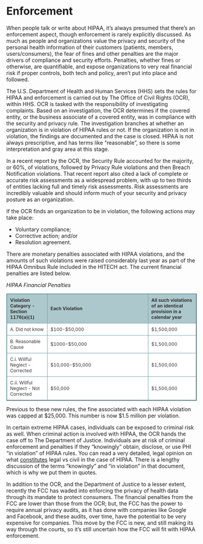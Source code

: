 # Enforcement

When people talk or write about HIPAA, it’s always presumed that there’s an enforcement aspect, though enforcement is rarely explicitly discussed. As much as people and organizations value the privacy and security of the personal health information of their customers (patients, members, users/consumers), the fear of fines and other penalties are the major drivers of compliance and security efforts. Penalties, whether fines or otherwise, are quantifiable, and expose organizations to very real financial risk if proper controls, both tech and policy, aren’t put into place and followed.

The U.S. Department of Health and Human Services (HHS) sets the rules for HIPAA and enforcement is carried out by The Office of Civil Rights (OCR), within HHS. OCR is tasked with the responsibility of investigating complaints. Based on an investigation, the OCR determines if the covered entity, or the business associate of a covered entity, was in compliance with the security and privacy rule. The investigation branches at whether an organization is in violation of HIPAA rules or not. If the organization is not in violation, the findings are documented and the case is closed. HIPAA is not always prescriptive, and has terms like “reasonable”, so there is some interpretation and gray area at this stage.

In a recent report by the OCR, the Security Rule accounted for the majority, or 60%, of violations, followed by Privacy Rule violations and then Breach Notification violations. That recent report also cited a lack of complete or accurate risk assessments as a widespread problem, with up to two thirds of entities lacking full and timely risk assessments. Risk assessments are incredibly valuable and should inform much of your security and privacy posture as an organization.

If the OCR finds an organization to be in violation, the following actions may take place:
- Voluntary compliance;
- Corrective action; and/or
- Resolution agreement.

There are monetary penalties associated with HIPAA violations, and the amounts of such violations were raised considerably last year as part of the HIPAA Omnibus Rule included in the HITECH act. The current financial penalties are listed below.

*HIPAA Financial Penalties*

<style type="text/css">.tftable {font-size:12px;color:#333333; width:100%;border-width: 1px;border-color: #729ea5;border-collapse: collapse;}
.tftable th {font-size:12px;background-color:#acc8cc;border-width: 1px;padding: 8px;border-style: solid;border-color: #729ea5;text-align:left;}
.tftable tr {background-color:#ffffff;}
.tftable td {font-size:12px;border-width: 1px;padding: 8px;border-style: solid;border-color: #729ea5;}
</style>
<table border="1" class="tftable">
	<tbody>
		<tr>
			<th>Violation Category - Section 1176(a)(1)</th>
			<th>Each Violation</th>
			<th>All such violations of an identical provision in a calendar year</th>
		</tr>
	</tbody>
	<tbody>
		<tr>
			<td>A. Did not know</td>
			<td width="250px">$100-$50,000</td>
			<td>$1,500,000</td>
		</tr>
		<tr>
			<td>B. Reasonable Cause</td>
			<td>$1000-$50,000</td>
			<td>$1,500,000</td>
		</tr>
		<tr>
			<td>C.i. Willful Neglect - Corrected</td>
			<td>$10,000-$50,000</td>
			<td>$1,500,000</td>
		</tr>
		<tr>
			<td>C.ii. Willful Neglect - Not Corrected</td>
			<td>$50,000</td>
			<td>$1,500,000</td>
		</tr>
	</tbody>
</table>


Previous to these new rules, the fine associated with each HIPAA violation was capped at $25,000. This number is now $1.5 million per violation.

In certain extreme HIPAA cases, individuals can be exposed to criminal risk as well. When criminal action is involved with HIPAA, the OCR hands the case off to The Department of Justice. Individuals are at risk of criminal enforcement and penalties if they “knowingly” obtain, disclose, or use PHI “in violation” of HIPAA rules. You can read a very detailed, legal opinion on what [constitutes](http://www.justice.gov/opcl/privacy-act-1974) legal vs civil in the case of HIPAA. There is a lengthy discussion of the terms “knowingly” and “in violation” in that document, which is why we put them in quotes.

In addition to the OCR, and the Department of Justice to a lesser extent, recently the FCC has waded into enforcing the privacy of health data through its mandate to protect consumers. The financial penalties from the FCC are lower than those from the OCR; but, the FCC has the power to require annual privacy audits, as it has done with companies like Google and Facebook, and these audits, over time, have the potential to be very expensive for companies. This move by the FCC is new, and still making its way through the courts, so it’s still uncertain how the FCC will fit with HIPAA enforcement.
